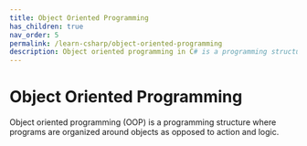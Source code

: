 ```yaml
---
title: Object Oriented Programming
has_children: true
nav_order: 5
permalink: /learn-csharp/object-oriented-programming
description: Object oriented programming in C# is a programming structure where programs are organized around objects as opposed to action and logic..
---
```


# Object Oriented Programming

Object oriented programming (OOP) is a programming structure where programs are organized around objects as opposed to action and logic.